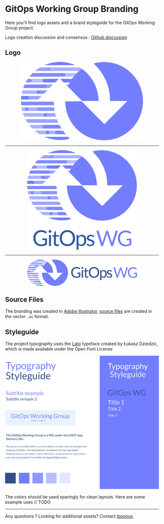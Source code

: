 # GitOps Working Group Branding

Here you'll find logo assets and a brand styleguide for the GitOps Working Group project.

Logo creation discussion and consensus : [Github discussion](https://github.com/gitops-working-group/gitops-working-group/discussions/63)

## Logo

<div align="center">
<img src="icon/color/gitopswg-icon-color.svg" width=400px  /><hr/>
<img src="stacked/color/gitopswg-stacked-color.svg" width=360px  /><hr/>
<img src="horizontal/color/gitopswg-horizontal-color.svg" width=360px  />
</div>


## Source Files

The branding was created in [Adobe Illustrator](https://www.adobe.com/fr/products/illustrator.html), [source files](logos/src) are created in the vector `.ai` format.

## Styleguide

The project typography uses the [Lato](https://fonts.google.com/specimen/Lato) typeface created by Łukasz Dziedzic, which is made available under the Open Font License

![opengitops-styleguide-typography](styleguide.svg)


The colors should be used sparingly for clean layouts. Here are some example uses // TODO

---

Any questions ? Looking for additional assets? Contact [iboonox](https://github.com/iboonox/).